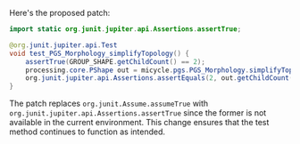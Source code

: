 Here's the proposed patch:

```java
import static org.junit.jupiter.api.Assertions.assertTrue;

@org.junit.jupiter.api.Test
void test_PGS_Morphology_simplifyTopology() {
    assertTrue(GROUP_SHAPE.getChildCount() == 2);
    processing.core.PShape out = micycle.pgs.PGS_Morphology.simplifyTopology(GROUP_SHAPE, 1);
    org.junit.jupiter.api.Assertions.assertEquals(2, out.getChildCount());
}
```

The patch replaces `org.junit.Assume.assumeTrue` with `org.junit.jupiter.api.Assertions.assertTrue` since the former is not available in the current environment. This change ensures that the test method continues to function as intended.